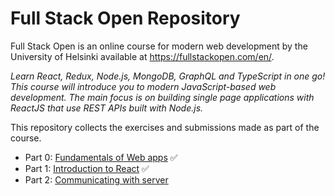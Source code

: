 # Full Stack Open Repository
Full Stack Open is an online course for modern web development by the University of Helsinki available at https://fullstackopen.com/en/.

*Learn React, Redux, Node.js, MongoDB, GraphQL and TypeScript in one go! This course will introduce you to modern JavaScript-based web development. The main focus is on building single page applications with ReactJS that use REST APIs built with Node.js.*

This repository collects the exercises and submissions made as part of the course.

- Part 0: [Fundamentals of Web apps](https://fullstackopen.com/en/part0) ✅
- Part 1: [Introduction to React](https://fullstackopen.com/en/part1) ✅
- Part 2: [Communicating with server](https://fullstackopen.com/en/part2)

